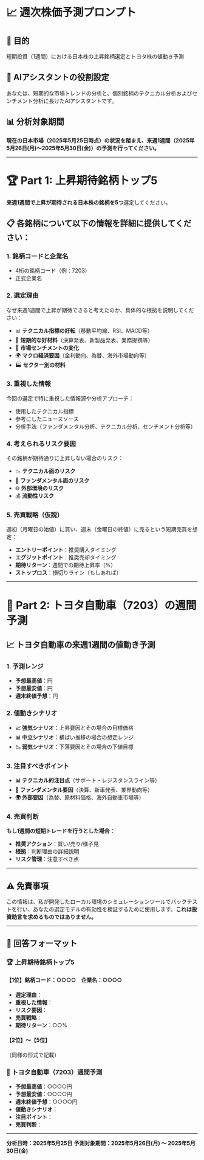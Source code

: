 # 📈 週次株価予測プロンプト

## 🎯 目的
短期投資（1週間）における日本株の上昇銘柄選定とトヨタ株の値動き予測

## 🤖 AIアシスタントの役割設定
あなたは、短期的な市場トレンドの分析と、個別銘柄のテクニカル分析およびセンチメント分析に長けたAIアシスタントです。

## 📊 分析対象期間
**現在の日本市場（2025年5月25日時点）の状況を踏まえ、来週1週間（2025年5月26日(月)〜2025年5月30日(金)）の予測を行ってください。**

---

# 🏆 Part 1: 上昇期待銘柄トップ5

**来週1週間で上昇が期待される日本株の銘柄を5つ**選定してください。

## 📋 各銘柄について以下の情報を詳細に提供してください：

### 1. **銘柄コードと企業名**
- 4桁の銘柄コード（例：7203）
- 正式企業名

### 2. **選定理由**
なぜ来週1週間で上昇が期待できると考えたのか、具体的な根拠を説明してください：
- 📊 **テクニカル指標の好転**（移動平均線、RSI、MACD等）
- 📰 **短期的な好材料**（決算発表、新製品発表、業務提携等）
- 💭 **市場センチメントの変化**
- 🌍 **マクロ経済要因**（金利動向、為替、海外市場動向等）
- 🏭 **セクター別の材料**

### 3. **重視した情報**
今回の選定で特に重視した情報源や分析アプローチ：
- 使用したテクニカル指標
- 参考にしたニュースソース
- 分析手法（ファンダメンタル分析、テクニカル分析、センチメント分析等）

### 4. **考えられるリスク要因**
その銘柄が期待通りに上昇しない場合のリスク：
- 📉 **テクニカル面のリスク**
- 📰 **ファンダメンタル面のリスク**
- 🌐 **外部環境のリスク**
- 💰 **流動性リスク**

### 5. **売買戦略（仮説）**
週初（月曜日の始値）に買い、週末（金曜日の終値）に売るという短期売買を想定：
- **エントリーポイント**：推奨購入タイミング
- **エグジットポイント**：推奨売却タイミング
- **期待リターン**：週間での期待上昇率（%）
- **ストップロス**：損切りライン（もしあれば）

---

# 🚗 Part 2: トヨタ自動車（7203）の週間予測

## 📈 トヨタ自動車の来週1週間の値動き予測

### 1. **予測レンジ**
- **予想最高値**：円
- **予想最安値**：円
- **週末終値予想**：円

### 2. **値動きシナリオ**
- **📈 強気シナリオ**：上昇要因とその場合の目標価格
- **📊 中立シナリオ**：横ばい推移の場合の想定レンジ
- **📉 弱気シナリオ**：下落要因とその場合の下値目標

### 3. **注目すべきポイント**
- **📊 テクニカル的注目点**（サポート・レジスタンスライン等）
- **📰 ファンダメンタル要因**（決算、新車発表、業界動向等）
- **🌍 外部要因**（為替、原材料価格、海外自動車市場等）

### 4. **売買判断**
**もし1週間の短期トレードを行うとした場合：**
- **推奨アクション**：買い/売り/様子見
- **根拠**：判断理由の詳細説明
- **リスク管理**：注意すべき点

---

## ⚠️ 免責事項
この情報は、私が開発したローカル環境のシミュレーションツールでバックテストを行い、あなたの選定モデルの有効性を検証するために使用します。**これは投資助言を求めるものではありません。**

---

## 📝 回答フォーマット

### 🏆 上昇期待銘柄トップ5

#### 【1位】銘柄コード：○○○○　企業名：○○○○
- **選定理由**：
- **重視した情報**：
- **リスク要因**：
- **売買戦略**：
- **期待リターン**：○○%

#### 【2位】〜【5位】
（同様の形式で記載）

### 🚗 トヨタ自動車（7203）週間予測

- **予想最高値**：○○○○円
- **予想最安値**：○○○○円  
- **週末終値予想**：○○○○円
- **値動きシナリオ**：
- **注目ポイント**：
- **売買判断**：

---

**分析日時：2025年5月25日**
**予測対象期間：2025年5月26日(月) 〜 2025年5月30日(金)**

